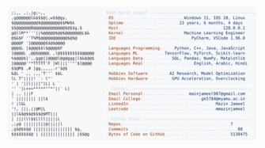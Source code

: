 <picture>
  <source srcset="https://raw.githubusercontent.com/mmazinjameel/mmazinjameel/main/dark_mode.svg?v=1746778459" media="(prefers-color-scheme: dark)">
  <img src="https://raw.githubusercontent.com/mmazinjameel/mmazinjameel/main/light_mode.svg?v=1746778459">
</picture>
